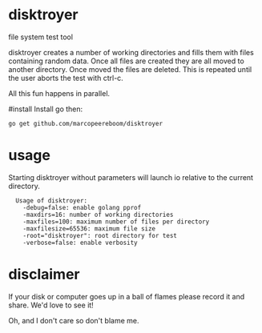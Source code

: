 # disktroyer
file system test tool

disktroyer creates a number of working directories and fills them with files
containing random data.  Once all files are created they are all moved to
another directory.  Once moved the files are deleted.  This is repeated until
the user aborts the test with ctrl-c.

All this fun happens in parallel.

#install
Install go then:
```
go get github.com/marcopeereboom/disktroyer
```

# usage
Starting disktroyer without parameters will launch io relative to the current
directory.

```
  Usage of disktroyer:
    -debug=false: enable golang pprof
    -maxdirs=16: number of working directories
    -maxfiles=100: maximum number of files per directory
    -maxfilesize=65536: maximum file size
    -root="disktroyer": root directory for test
    -verbose=false: enable verbosity
```

# disclaimer
If your disk or computer goes up in a ball of flames please record it and
share.  We'd love to see it!

Oh, and I don't care so don't blame me.

